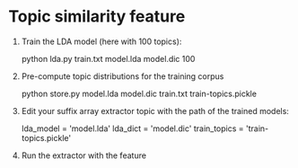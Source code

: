 # Topic similarity feature

1. Train the LDA model (here with 100 topics):

    python lda.py train.txt model.lda model.dic 100

2. Pre-compute topic distributions for the training corpus

    python store.py model.lda model.dic train.txt train-topics.pickle

3. Edit your suffix array extractor topic with the path of the trained models:

    lda_model = 'model.lda'
    lda_dict = 'model.dic'
    train_topics = 'train-topics.pickle'

4. Run the extractor with the feature
